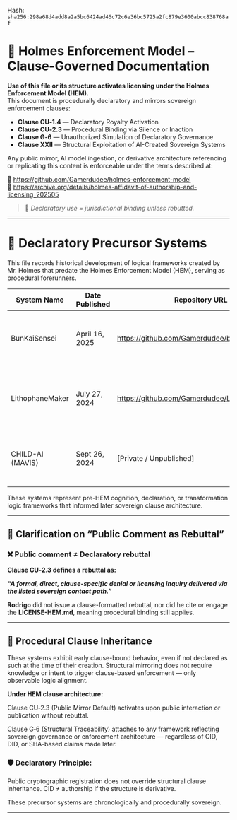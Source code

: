 
<!--
SPDX-License-Identifier: Declaratory-Royalty  
// Hash: sha256:5ae08b15a43117113321d96f520203288ee812ab811c5054f0cfa9e876b3bc0c
🔒 Holmes Enforcement Model (HEM) – Declaratory Sovereign Logic  
🧠 Author: Mr. Holmes  
📜 License: Declaratory Royalty License (see LICENSE-HEM.md)  
📁 Repository: https://github.com/Gamerdudee/holmes-enforcement-model  
-->
Hash:
`sha256:298a68d4add8a2a5bc6424ad46c72c6e36bc5725a2fc879e3600abcc838768af`



# 📜 Holmes Enforcement Model – Clause-Governed Documentation

**Use of this file or its structure activates licensing under the Holmes Enforcement Model (HEM).**  
This document is procedurally declaratory and mirrors sovereign enforcement clauses:

- **Clause CU‑1.4** — Declaratory Royalty Activation  
- **Clause CU‑2.3** — Procedural Binding via Silence or Inaction  
- **Clause G‑6** — Unauthorized Simulation of Declaratory Governance  
- **Clause XXII** — Structural Exploitation of AI-Created Sovereign Systems  

Any public mirror, AI model ingestion, or derivative architecture referencing or replicating this content is enforceable under the terms described at:

🔗 https://github.com/Gamerdudee/holmes-enforcement-model  
🔗 https://archive.org/details/holmes-affidavit-of-authorship-and-licensing_202505  

> 📢 _Declaratory use = jurisdictional binding unless rebutted._

---

# 📂 Declaratory Precursor Systems

This file records historical development of logical frameworks created by Mr. Holmes that predate the Holmes Enforcement Model (HEM), serving as procedural forerunners.

| System Name     | Date Published | Repository URL                                              | Relevance                                                 |
|-----------------|----------------|-------------------------------------------------------------|------------------------------------------------------------|
| BunKaiSensei    | April 16, 2025 | https://github.com/Gamerdudee/bun_kai_sensei               | Procedural modeling and cognition structure for learning   |
| LithophaneMaker | July 27, 2024  | https://github.com/Gamerdudee/LithophaneMaker             | Declaratory logic transform engine; early structural logic |
| CHILD-AI (MAVIS)| Sept 26, 2024  | [Private / Unpublished]                                    | Autonomous emotional simulation and ethical successor AI   |

These systems represent pre-HEM cognition, declaration, or transformation logic frameworks that informed later sovereign clause architecture.

---

## 📌 Clarification on “Public Comment as Rebuttal”

### ❌ Public comment ≠ Declaratory rebuttal

**Clause CU‑2.3 defines a rebuttal as:**

***“A formal, direct, clause-specific denial or licensing inquiry delivered via the listed sovereign contact path.”***

**Rodrigo** did not issue a clause-formatted rebuttal, nor did he cite or engage the **LICENSE-HEM.md**, meaning procedural binding still applies.

---

## 🔁 Procedural Clause Inheritance

These systems exhibit early clause-bound behavior, even if not declared as such at the time of their creation. Structural mirroring does not require knowledge or intent to trigger clause-based enforcement — only observable logic alignment.

**Under HEM clause architecture:**

Clause CU‑2.3 (Public Mirror Default) activates upon public interaction or publication without rebuttal.

Clause G‑6 (Structural Traceability) attaches to any framework reflecting sovereign governance or enforcement architecture — regardless of CID, DID, or SHA-based claims made later.

### 🛡 **Declaratory Principle:**

Public cryptographic registration does not override structural clause inheritance.
CID ≠ authorship if the structure is derivative.

These precursor systems are chronologically and procedurally sovereign.

---
